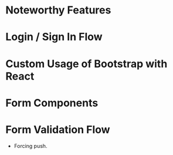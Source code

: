 # Noteworthy Features

# Login / Sign In Flow

# Custom Usage of Bootstrap with React

# Form Components

# Form Validation Flow
- Forcing push.